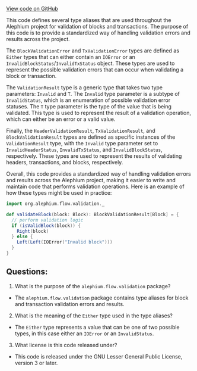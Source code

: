 [View code on GitHub](https://github.com/alephium/alephium/flow/src/main/scala/org/alephium/flow/validation/package.scala)

This code defines several type aliases that are used throughout the Alephium project for validation of blocks and transactions. The purpose of this code is to provide a standardized way of handling validation errors and results across the project.

The `BlockValidationError` and `TxValidationError` types are defined as `Either` types that can either contain an `IOError` or an `InvalidBlockStatus`/`InvalidTxStatus` object. These types are used to represent the possible validation errors that can occur when validating a block or transaction.

The `ValidationResult` type is a generic type that takes two type parameters: `Invalid` and `T`. The `Invalid` type parameter is a subtype of `InvalidStatus`, which is an enumeration of possible validation error statuses. The `T` type parameter is the type of the value that is being validated. This type is used to represent the result of a validation operation, which can either be an error or a valid value.

Finally, the `HeaderValidationResult`, `TxValidationResult`, and `BlockValidationResult` types are defined as specific instances of the `ValidationResult` type, with the `Invalid` type parameter set to `InvalidHeaderStatus`, `InvalidTxStatus`, and `InvalidBlockStatus`, respectively. These types are used to represent the results of validating headers, transactions, and blocks, respectively.

Overall, this code provides a standardized way of handling validation errors and results across the Alephium project, making it easier to write and maintain code that performs validation operations. Here is an example of how these types might be used in practice:

```scala
import org.alephium.flow.validation._

def validateBlock(block: Block): BlockValidationResult[Block] = {
  // perform validation logic
  if (isValidBlock(block)) {
    Right(block)
  } else {
    Left(Left(IOError("Invalid block")))
  }
}
```
## Questions: 
 1. What is the purpose of the `alephium.flow.validation` package?
- The `alephium.flow.validation` package contains type aliases for block and transaction validation errors and results.

2. What is the meaning of the `Either` type used in the type aliases?
- The `Either` type represents a value that can be one of two possible types, in this case either an `IOError` or an `InvalidStatus`.

3. What license is this code released under?
- This code is released under the GNU Lesser General Public License, version 3 or later.